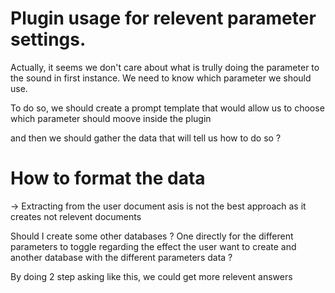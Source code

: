 # Plugin usage for relevent parameter settings.

Actually, it seems we don't care about what is trully doing the parameter to the sound in first instance. We need to know which parameter we should use.

To do so, we should create a prompt template that would allow us to choose which parameter should moove inside the plugin

and then we should gather the data that will tell us how to do so ? 

# How to format the data
-> Extracting from the user document asis is not the best approach as it creates not relevent documents

Should I create some other databases ? One directly for the different parameters to toggle regarding the effect the user want to create
and another database with the different parameters data ?

By doing 2 step asking like this, we could get more relevent answers

